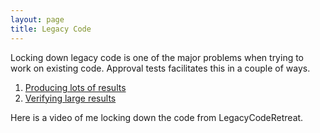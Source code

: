 ```yaml
---
layout: page
title: Legacy Code
---
```


Locking down legacy code is one of the major problems when trying to work on existing code. Approval tests facilitates this in a couple of ways.

1. [Producing lots of results](http://approvaltests.blogspot.com/2010/12/complete-unit-testing.html)
2. [Verifying large results](http://approvaltests.blogspot.com/2008/10/approval-tests-pictures-worth-1000...)

Here is a video of me locking down the code from LegacyCodeRetreat.

